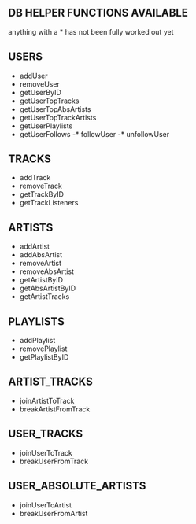 ## DB HELPER FUNCTIONS AVAILABLE
anything with a * has not been fully worked out yet


## USERS
- addUser
- removeUser
- getUserByID
- getUserTopTracks
- getUserTopAbsArtists
- getUserTopTrackArtists
- getUserPlaylists
- getUserFollows
-* followUser
-* unfollowUser

## TRACKS
- addTrack
- removeTrack
- getTrackByID
- getTrackListeners

## ARTISTS
- addArtist
- addAbsArtist
- removeArtist
- removeAbsArtist
- getArtistByID
- getAbsArtistByID
- getArtistTracks

## PLAYLISTS
- addPlaylist
- removePlaylist
- getPlaylistByID

## ARTIST_TRACKS
- joinArtistToTrack
- breakArtistFromTrack

## USER_TRACKS
- joinUserToTrack
- breakUserFromTrack

## USER_ABSOLUTE_ARTISTS
- joinUserToArtist
- breakUserFromArtist

